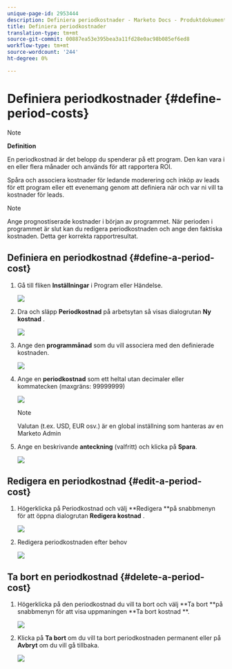 ```yaml
---
unique-page-id: 2953444
description: Definiera periodkostnader - Marketo Docs - Produktdokumentation
title: Definiera periodkostnader
translation-type: tm+mt
source-git-commit: 00887ea53e395bea3a11fd28e0ac98b085ef6ed8
workflow-type: tm+mt
source-wordcount: '244'
ht-degree: 0%

---
```



# Definiera periodkostnader {#define-period-costs}

>[!NOTE]
>
>**Definition**
>
>En periodkostnad är det belopp du spenderar på ett program. Den kan vara i en eller flera månader och används för att rapportera ROI.

Spåra och associera kostnader för ledande moderering och inköp av leads för ett program eller ett evenemang genom att definiera när och var ni vill ta kostnader för leads.

>[!NOTE]
>
>Ange prognostiserade kostnader i början av programmet. När perioden i programmet är slut kan du redigera periodkostnaden och ange den faktiska kostnaden. Detta ger korrekta rapportresultat.

## Definiera en periodkostnad {#define-a-period-cost}

1. Gå till fliken **Inställningar** i Program eller Händelse.

   ![](assets/image2015-4-24-11-3a13-3a27.png)

1. Dra och släpp **Periodkostnad** på arbetsytan så visas dialogrutan **Ny kostnad** .

   ![](assets/image2015-4-24-16-3a31-3a15.png)

1. Ange den **programmånad** som du vill associera med den definierade kostnaden.

   ![](assets/image2015-4-24-16-3a11-3a30.png)

1. Ange en **periodkostnad** som ett heltal utan decimaler eller kommatecken (maxgräns: 99999999)

   ![](assets/image2015-4-24-16-3a10-3a24.png)

   >[!NOTE]
   >
   >Valutan (t.ex. USD, EUR osv.) är en global inställning som hanteras av en Marketo Admin

1. Ange en beskrivande **anteckning** (valfritt) och klicka på **Spara**.

   ![](assets/image2015-4-24-16-3a21-3a16.png)

## Redigera en periodkostnad {#edit-a-period-cost}

1. Högerklicka på Periodkostnad och välj **Redigera **på snabbmenyn för att öppna dialogrutan **Redigera kostnad** .

   ![](assets/image2015-4-24-16-3a26-3a29.png)

1. Redigera periodkostnaden efter behov

   ![](assets/image2015-4-24-16-3a27-3a38.png)

## Ta bort en periodkostnad {#delete-a-period-cost}

1. Högerklicka på den periodkostnad du vill ta bort och välj **Ta bort **på snabbmenyn för att visa uppmaningen **Ta bort kostnad **.

   ![](assets/image2015-4-24-16-3a33-3a32.png)

1. Klicka på **Ta bort** om du vill ta bort periodkostnaden permanent eller på **Avbryt** om du vill gå tillbaka.

   ![](assets/image2015-4-24-16-3a34-3a38.png)

